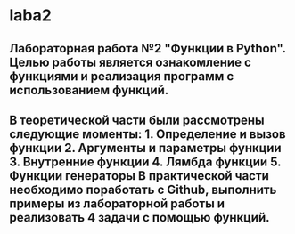 # laba2

## Лабораторная работа №2 "Функции в Python". Целью работы является ознакомление с функциями и реализация программ с использованием функций. 
## В теоретической части были рассмотрены следующие моменты: 1. Определение и вызов функции 2. Аргументы и параметры функции 3. Внутренние функции 4. Лямбда функции 5. Функции генераторы В практической части необходимо поработать с Github, выполнить примеры из лабораторной работы и реализовать 4 задачи с помощью функций.